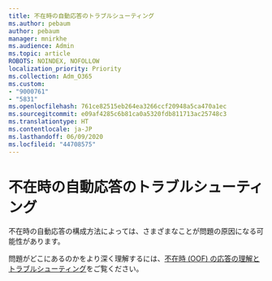 ```yaml
---
title: 不在時の自動応答のトラブルシューティング
ms.author: pebaum
author: pebaum
manager: mnirkhe
ms.audience: Admin
ms.topic: article
ROBOTS: NOINDEX, NOFOLLOW
localization_priority: Priority
ms.collection: Adm_O365
ms.custom:
- "9000761"
- "5831"
ms.openlocfilehash: 761ce82515eb264ea3266ccf20948a5ca470a1ec
ms.sourcegitcommit: e09af4285c6b81ca0a5320fdb811713ac25748c3
ms.translationtype: HT
ms.contentlocale: ja-JP
ms.lasthandoff: 06/09/2020
ms.locfileid: "44708575"
---
```

# <a name="troubleshooting-out-of-office-automatic-replies"></a>不在時の自動応答のトラブルシューティング

不在時の自動応答の構成方法によっては、さまざまなことが問題の原因になる可能性があります。

問題がどこにあるのかをより深く理解するには、[不在時 (OOF) の応答の理解とトラブルシューティング](https://techcommunity.microsoft.com/t5/exchange-team-blog/understanding-and-troubleshooting-out-of-office-oof-replies/ba-p/1411972)をご覧ください。